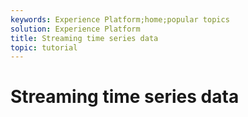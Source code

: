 ```yaml
---
keywords: Experience Platform;home;popular topics
solution: Experience Platform
title: Streaming time series data
topic: tutorial
---
```


# Streaming time series data